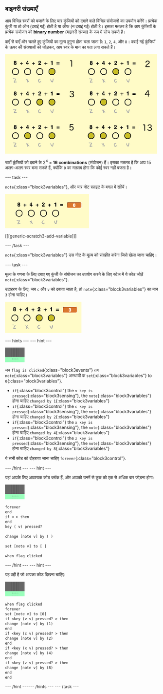## बाइनरी संख्याएँ

आप विभिन्न स्वरों को बजाने के लिए चार कुंजियों को दबाने वाले विभिन्न संयोजनों का उपयोग करेंगे। प्रत्येक कुंजी या तो ऑन (दबाई गई) होती है या ऑफ (न दबाई गई) होती है। इसका मतलब है कि आप कुंजियों के प्रत्येक संयोजन को **binary number** (बाइनरी संख्या) के रूप में सोच सकते हैं।

दाएँ से बाएँ ओर चलते हुए कुंजियों का मूल्य दुगुना होता चला जाता है: `1`, `2`, `4`, और `8`। दबाई गई कुंजियों के ऊपर की संख्याओं को जोड़कर, आप स्वर के मान का पता लगा सकते हैं।

![स्वर मान के उदाहरण](images/note-values.png)

चारों कुंजियों को दबाने के 2<sup>4</sup> = **16 combinations** (संयोजन) हैं। इसका मतलब है कि आप 15 अलग-अलग स्वर बजा सकते हैं, क्योंकि `0` का मतलब होगा कि कोई स्वर नहीं बजता है।

--- task ---

`note`{:class="block3variables"}, और चार नोट स्प्राइट के बगल में खींचें।

![नोट चर](images/note-create.png)

[[[generic-scratch3-add-variable]]]

--- /task ---

`note`{:class="block3variables"} उस नोट के मूल्य को संग्रहीत करेगा जिसे खेला जाना चाहिए।

--- task ---

मूल्य के गणना के लिए दबाए गए कुंजी के संयोजन का उपयोग करने के लिए स्टेज में ये कोड जोड़ें `note`{:class="block3variables"}.

उदाहरण के लिए, जब `c` और `v` को दबाया जाता है, तो `note`{:class="block3variables"} का मान `3` होना चाहिए।

![नोट चर का परीक्षण](images/note-test.png)

--- hints ---
 --- hint ---

![मंच](images/stage.png)

जब `flag is clicked`{:class="block3events"} तब `note`{:class="block3variables"} अस्थायी क `set`{:class="block3variables"} to `0`{:class="block3variables"}.

+ `if`{:class="block3control"} the `v key is pressed`{:class="block3sensing"}, the `note`{:class="block3variables"} होना चाहिए `changed by 1`{:class="block3variables"}
+ `if`{:class="block3control"} the `c key is pressed`{:class="block3sensing"}, the `note`{:class="block3variables"} होना चाहिए `changed by 2`{:class="block3variables"}
+ `if`{:class="block3control"} the `x key is pressed`{:class="block3sensing"}, the `note`{:class="block3variables"} होना चाहिए `changed by 4`{:class="block3variables"}
+ `if`{:class="block3control"} the `z key is pressed`{:class="block3sensing"}, the `note`{:class="block3variables"} होना चाहिए `changed by 8`{:class="block3variables"}

ये सभी कोड को दोहराया जाना चाहिए `forever`{:class="block3control"}. 

--- /hint --- --- hint ---

यहां आपके लिए आवश्यक कोड ब्लॉक हैं, और आपको उनमें से कुछ को एक से अधिक बार जोड़ना होगा:

![मंच](images/stage.png)

```blocks3
forever
end
if < > then
end
key ( v) pressed?

change [note v] by ( )

set [note v] to [ ]

when flag clicked
```

--- /hint --- --- hint ---

यह वही है जो आपका कोड दिखना चाहिए:

![मंच](images/stage.png)

```blocks3
when flag clicked
forever
set [note v] to [0]
if <key (v v) pressed? > then
change [note v] by (1)
end
if <key (c v) pressed? > then
change [note v] by (2)
end
if <key (x v) pressed? > then
change [note v] by (4)
end
if <key (z v) pressed? > then
change [note v] by (8)
end
end
```

--- /hint ------ /hints --- --- /task ---